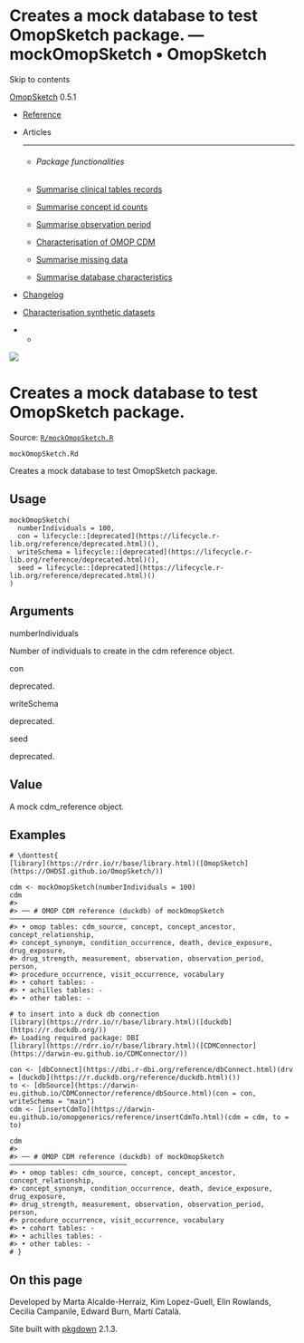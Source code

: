 # Creates a mock database to test OmopSketch package. — mockOmopSketch • OmopSketch

Skip to contents

[OmopSketch](../index.html) 0.5.1

  * [Reference](../reference/index.html)
  * Articles
    * * * *

    * ###### Package functionalities

    * [Summarise clinical tables records](../articles/summarise_clinical_tables_records.html)
    * [Summarise concept id counts](../articles/summarise_concept_id_counts.html)
    * [Summarise observation period](../articles/summarise_observation_period.html)
    * [Characterisation of OMOP CDM](../articles/characterisation.html)
    * [Summarise missing data](../articles/missing_data.html)
    * [Summarise database characteristics](../articles/database_characteristics.html)
  * [Changelog](../news/index.html)
  * [Characterisation synthetic datasets](https://dpa-pde-oxford.shinyapps.io/OmopSketchCharacterisation/)


  *   * [](https://github.com/OHDSI/OmopSketch/)



![](../logo.png)

# Creates a mock database to test OmopSketch package.

Source: [`R/mockOmopSketch.R`](https://github.com/OHDSI/OmopSketch/blob/main/R/mockOmopSketch.R)

`mockOmopSketch.Rd`

Creates a mock database to test OmopSketch package.

## Usage
    
    
    mockOmopSketch(
      numberIndividuals = 100,
      con = lifecycle::[deprecated](https://lifecycle.r-lib.org/reference/deprecated.html)(),
      writeSchema = lifecycle::[deprecated](https://lifecycle.r-lib.org/reference/deprecated.html)(),
      seed = lifecycle::[deprecated](https://lifecycle.r-lib.org/reference/deprecated.html)()
    )

## Arguments

numberIndividuals
    

Number of individuals to create in the cdm reference object.

con
    

deprecated.

writeSchema
    

deprecated.

seed
    

deprecated.

## Value

A mock cdm_reference object.

## Examples
    
    
    # \donttest{
    [library](https://rdrr.io/r/base/library.html)([OmopSketch](https://OHDSI.github.io/OmopSketch/))
    
    cdm <- mockOmopSketch(numberIndividuals = 100)
    cdm
    #> 
    #> ── # OMOP CDM reference (duckdb) of mockOmopSketch ─────────────────────────────
    #> • omop tables: cdm_source, concept, concept_ancestor, concept_relationship,
    #> concept_synonym, condition_occurrence, death, device_exposure, drug_exposure,
    #> drug_strength, measurement, observation, observation_period, person,
    #> procedure_occurrence, visit_occurrence, vocabulary
    #> • cohort tables: -
    #> • achilles tables: -
    #> • other tables: -
    
    # to insert into a duck db connection
    [library](https://rdrr.io/r/base/library.html)([duckdb](https://r.duckdb.org/))
    #> Loading required package: DBI
    [library](https://rdrr.io/r/base/library.html)([CDMConnector](https://darwin-eu.github.io/CDMConnector/))
    
    con <- [dbConnect](https://dbi.r-dbi.org/reference/dbConnect.html)(drv = [duckdb](https://r.duckdb.org/reference/duckdb.html)())
    to <- [dbSource](https://darwin-eu.github.io/CDMConnector/reference/dbSource.html)(con = con, writeSchema = "main")
    cdm <- [insertCdmTo](https://darwin-eu.github.io/omopgenerics/reference/insertCdmTo.html)(cdm = cdm, to = to)
    
    cdm
    #> 
    #> ── # OMOP CDM reference (duckdb) of mockOmopSketch ─────────────────────────────
    #> • omop tables: cdm_source, concept, concept_ancestor, concept_relationship,
    #> concept_synonym, condition_occurrence, death, device_exposure, drug_exposure,
    #> drug_strength, measurement, observation, observation_period, person,
    #> procedure_occurrence, visit_occurrence, vocabulary
    #> • cohort tables: -
    #> • achilles tables: -
    #> • other tables: -
    # }
    
    

## On this page

Developed by Marta Alcalde-Herraiz, Kim Lopez-Guell, Elin Rowlands, Cecilia Campanile, Edward Burn, Martí Català.

Site built with [pkgdown](https://pkgdown.r-lib.org/) 2.1.3.
